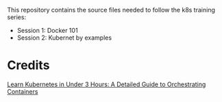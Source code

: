 This repository contains the source files needed to follow the k8s training series:
* Session 1: Docker 101
* Session 2: Kubernet by examples

# Credits
[Learn Kubernetes in Under 3 Hours: A Detailed Guide to Orchestrating Containers](https://medium.freecodecamp.org/learn-kubernetes-in-under-3-hours-a-detailed-guide-to-orchestrating-containers-114ff420e882)
